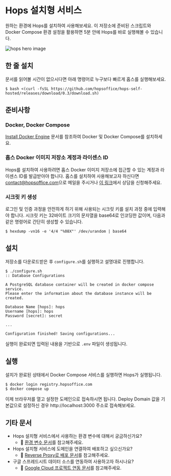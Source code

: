 # Hops 설치형 서비스

원하는 환경에 Hops를 설치하여 사용해보세요. 이 저장소에 준비된 스크립트와
Docker Compose 환경 설정을 활용하면 5분 안에 Hops를 바로 실행해볼 수 있습니다.

![hops hero image](https://hopsoffice.github.io/misc/public/hops-hero-animated-no-play.png)

## 한 줄 설치

문서를 읽어볼 시간이 없으시다면 아래 명령어로 누구보다 빠르게 홉스를
실행해보세요.

```console
$ bash <(curl -fsSL https://github.com/hopsoffice/hops-self-hosted/releases/download/0.3/download.sh)
```

## 준비사항

### Docker, Docker Compose

[Install Docker Engine](https://docs.docker.com/engine/install/) 문서를
참조하여 Docker 및 Docker Compose를 설치하세요.

### 홉스 Docker 이미지 저장소 계정과 라이센스 ID

Hops를 설치하여 사용하려면 홉스 Docker 이미지 저장소에 접근할 수 있는 계정과
라이센스 ID를 발급받아야 합니다.  홉스를 설치하여 사용해보고자 하신다면
[contact@hopsoffice.com](mailto:contact@hopsoffice.com)으로 메일을 주시거나 [이
링크](https://sendtime.app/ko/reservation?i=WeopdU)에서 상담을 신청해주세요.

### 시크릿 키 생성

로그인 및 인증 과정을 안전하게 하기 위해 사용되는 시크릿 키를 설치 과정 중에
입력해야 합니다.  시크릿 키는 32바이트 크기의 문자열을 base64로 인코딩한
값이며, 다음과 같은 명령어로 간단히 생성할 수 있습니다.

```console
$ hexdump -vn16 -e '4/4 "%08X"' /dev/urandom | base64
```

## 설치

저장소를 다운로드받은 후 `configure.sh`를 실행하고 설명대로 진행합니다.

```console
$ ./configure.sh
:: Database Configurations

A PostgreSQL database container will be created in docker compose service.
Please enter the information about the database instance will be created.

Database Name [hops]: hops
Username [hops]: hops
Password [secret]: secret

...

Configuration finished! Saving configurations...
```

실행이 완료되면 입력된 내용을 기반으로 `.env` 파일이 생성됩니다.

## 실행

설치가 완료된 상태에서 Docker Compose 서비스를 실행하면 Hops가 실행됩니다.

```console
$ docker login registry.hopsoffice.com
$ docker compose up
```

이제 브라우저를 열고 설정한 도메인으로 접속하시면 됩니다.  Deploy Domain 값을
기본값으로 설정하신 경우 http://localhost:3000 주소로 접속해보세요.

## 기타 문서

- Hops 설치형 서비스에서 사용하는 환경 변수에 대해서 궁금하신가요?
   - 💁 [환경 변수 문서](./docs/env.md)를 참고해주세요.
- Hops 설치형 서비스에 도메인을 연결하여 배포하고 싶으신가요?
   - 💁 [Reverse Proxy로 배포 문서](./docs/reverse-proxy.md)를 참고해주세요.
- 구글 스프레드시트 데이터 소스를 연동하여 사용하고자 하시나요?
   - 💁 [Google Cloud 프로젝트 연동 문서](./docs/google-cloud.md)를 참고해주세요.
